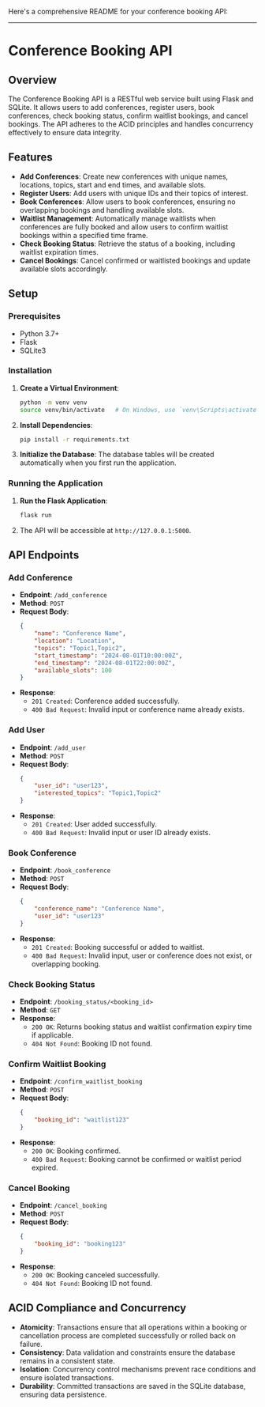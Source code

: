Here's a comprehensive README for your conference booking API:

---

# Conference Booking API

## Overview

The Conference Booking API is a RESTful web service built using Flask and SQLite. It allows users to add conferences, register users, book conferences, check booking status, confirm waitlist bookings, and cancel bookings. The API adheres to the ACID principles and handles concurrency effectively to ensure data integrity.

## Features

- **Add Conferences**: Create new conferences with unique names, locations, topics, start and end times, and available slots.
- **Register Users**: Add users with unique IDs and their topics of interest.
- **Book Conferences**: Allow users to book conferences, ensuring no overlapping bookings and handling available slots.
- **Waitlist Management**: Automatically manage waitlists when conferences are fully booked and allow users to confirm waitlist bookings within a specified time frame.
- **Check Booking Status**: Retrieve the status of a booking, including waitlist expiration times.
- **Cancel Bookings**: Cancel confirmed or waitlisted bookings and update available slots accordingly.

## Setup

### Prerequisites

- Python 3.7+
- Flask
- SQLite3

### Installation

1. **Create a Virtual Environment**:
    ```sh
    python -m venv venv
    source venv/bin/activate   # On Windows, use `venv\Scripts\activate`
    ```

2. **Install Dependencies**:
    ```sh
    pip install -r requirements.txt
    ```

3. **Initialize the Database**:
    The database tables will be created automatically when you first run the application.

### Running the Application

1. **Run the Flask Application**:
    ```sh
    flask run
    ```

2. The API will be accessible at `http://127.0.0.1:5000`.

## API Endpoints

### Add Conference

- **Endpoint**: `/add_conference`
- **Method**: `POST`
- **Request Body**:
    ```json
    {
        "name": "Conference Name",
        "location": "Location",
        "topics": "Topic1,Topic2",
        "start_timestamp": "2024-08-01T10:00:00Z",
        "end_timestamp": "2024-08-01T22:00:00Z",
        "available_slots": 100
    }
    ```
- **Response**:
    - `201 Created`: Conference added successfully.
    - `400 Bad Request`: Invalid input or conference name already exists.

### Add User

- **Endpoint**: `/add_user`
- **Method**: `POST`
- **Request Body**:
    ```json
    {
        "user_id": "user123",
        "interested_topics": "Topic1,Topic2"
    }
    ```
- **Response**:
    - `201 Created`: User added successfully.
    - `400 Bad Request`: Invalid input or user ID already exists.

### Book Conference

- **Endpoint**: `/book_conference`
- **Method**: `POST`
- **Request Body**:
    ```json
    {
        "conference_name": "Conference Name",
        "user_id": "user123"
    }
    ```
- **Response**:
    - `201 Created`: Booking successful or added to waitlist.
    - `400 Bad Request`: Invalid input, user or conference does not exist, or overlapping booking.

### Check Booking Status

- **Endpoint**: `/booking_status/<booking_id>`
- **Method**: `GET`
- **Response**:
    - `200 OK`: Returns booking status and waitlist confirmation expiry time if applicable.
    - `404 Not Found`: Booking ID not found.

### Confirm Waitlist Booking

- **Endpoint**: `/confirm_waitlist_booking`
- **Method**: `POST`
- **Request Body**:
    ```json
    {
        "booking_id": "waitlist123"
    }
    ```
- **Response**:
    - `200 OK`: Booking confirmed.
    - `400 Bad Request`: Booking cannot be confirmed or waitlist period expired.

### Cancel Booking

- **Endpoint**: `/cancel_booking`
- **Method**: `POST`
- **Request Body**:
    ```json
    {
        "booking_id": "booking123"
    }
    ```
- **Response**:
    - `200 OK`: Booking canceled successfully.
    - `404 Not Found`: Booking ID not found.

## ACID Compliance and Concurrency

- **Atomicity**: Transactions ensure that all operations within a booking or cancellation process are completed successfully or rolled back on failure.
- **Consistency**: Data validation and constraints ensure the database remains in a consistent state.
- **Isolation**: Concurrency control mechanisms prevent race conditions and ensure isolated transactions.
- **Durability**: Committed transactions are saved in the SQLite database, ensuring data persistence.
